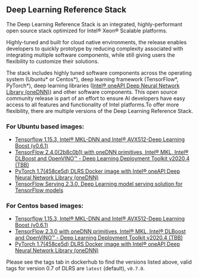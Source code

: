 ## Deep Learning Reference Stack


The Deep Learning Reference Stack is an integrated, highly-performant open source stack optimized for Intel® Xeon® Scalable platforms.

Highly-tuned and built for cloud native environments, the release enables developers to quickly prototype by reducing complexity associated with integrating multiple software components, while still giving users the flexibility to customize their solutions.

The stack includes highly tuned software components across the operating system (Ubuntu* or Centos*), deep learning framework (TensorFlow*, PyTorch*), deep learning libraries ([Intel® oneAPI Deep Neural Network Library (oneDNN)](https://01.org/dnnl)) and other software components. This open source community release is part of an effort to ensure AI developers have easy access to all features and functionality of Intel platforms.To offer more flexibility, there are multiple versions of the Deep Learning Reference Stack.
 
### For Ubuntu based images:

* [Tensorflow 1.15.3, Intel® MKL-DNN and Intel® AVX512-Deep Learning Boost (v0.6.1)](https://hub.docker.com/r/sysstacks/dlrs-tensorflow-ubuntu)
* [TensorFlow 2.4.0(2b8c0b1) with oneDNN primitives, Intel® MKL, Intel® DLBoost and OpenVINO™ - Deep Learning Deployment Toolkit v2020.4 (TBB)](https://hub.docker.com/r/sysstacks/dlrs-tensorflow2-ubuntu)
* [PyTorch 1.7(458ce5d) DLRS Docker image with Intel® oneAPI Deep Neural Network Library (oneDNN)](https://hub.docker.com/r/sysstacks/dlrs-pytorch-ubuntu)
* [TensorFlow Serving 2.3.0, Deep Learning model serving solution for TensorFlow models](https://hub.docker.com/repository/docker/sysstacks/dlrs-serving-ubuntu)
 
### For Centos based images:

* [Tensorflow 1.15.3, Intel® MKL-DNN and Intel® AVX512-Deep Learning Boost (v0.6.1)](https://hub.docker.com/r/sysstacks/dlrs-tensorflow-centos)
* [TensorFlow 2.3.0 with oneDNN primitives, Intel® MKL, Intel® DLBoost and OpenVINO™ - Deep Learning Deployment Toolkit v2020.4 (TBB)](https://hub.docker.com/r/sysstacks/dlrs-tensorflow2-centos)
* [PyTorch 1.7(458ce5d) DLRS Docker image with Intel® oneAPI Deep Neural Network Library (oneDNN)](https://hub.docker.com/r/sysstacks/dlrs-pytorch-centos)
 
Please see the tags tab in dockerhub to find the versions listed above, valid tags for version 0.7 of DLRS are `latest` (default), `v0.7.0`.
